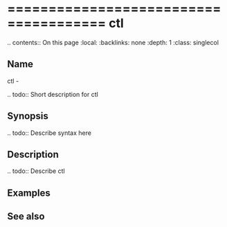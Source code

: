 

======================================
ctl
======================================

.. contents:: On this page
    :local:
    :backlinks: none
    :depth: 1
    :class: singlecol

Name
----
ctl - 

.. todo::
    Short description for ctl

Synopsis
--------
.. todo::
   Describe syntax here

Description
-----------
.. todo::
    Describe ctl

Examples
--------

See also
--------


